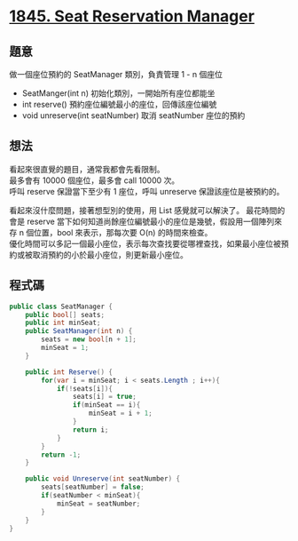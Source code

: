 # [1845. Seat Reservation Manager](https://leetcode.com/problems/seat-reservation-manager/?envType=daily-question&envId=2023-11-06)

## 題意

做一個座位預約的 SeatManager 類別，負責管理 1 - n 個座位

- SeatManger(int n) 初始化類別，一開始所有座位都能坐
- int reserve() 預約座位編號最小的座位，回傳該座位編號
- void unreserve(int seatNumber) 取消 seatNumber 座位的預約

## 想法

看起來很直覺的題目，通常我都會先看限制。  
最多會有 10000 個座位，最多會 call 10000 次。  
呼叫 reserve 保證當下至少有 1 座位，呼叫 unreserve 保證該座位是被預約的。

看起來沒什麼問題，接著想型別的使用，用 List 感覺就可以解決了。
最花時間的會是 reserve 當下如何知道尚餘座位編號最小的座位是幾號，假設用一個陣列來存 n 個位置，bool 來表示，那每次要 O(n) 的時間來檢查。  
優化時間可以多記一個最小座位，表示每次查找要從哪裡查找，如果最小座位被預約或被取消預約的小於最小座位，則更新最小座位。

## 程式碼

```csharp
public class SeatManager {
    public bool[] seats;
    public int minSeat;
    public SeatManager(int n) {
        seats = new bool[n + 1];
        minSeat = 1;
    }

    public int Reserve() {
        for(var i = minSeat; i < seats.Length ; i++){
            if(!seats[i]){
                seats[i] = true;
                if(minSeat == i){
                    minSeat = i + 1;
                }
                return i;
            }
        }
        return -1;
    }

    public void Unreserve(int seatNumber) {
        seats[seatNumber] = false;
        if(seatNumber < minSeat){
            minSeat = seatNumber;
        }
    }
}
```
